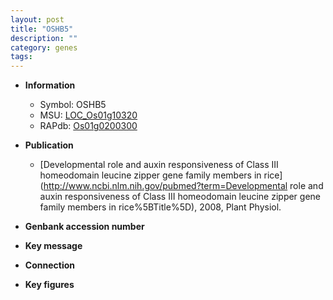 ```yaml
---
layout: post
title: "OSHB5"
description: ""
category: genes
tags: 
---
```


* **Information**  
    + Symbol: OSHB5  
    + MSU: [LOC_Os01g10320](http://rice.plantbiology.msu.edu/cgi-bin/ORF_infopage.cgi?orf=LOC_Os01g10320)  
    + RAPdb: [Os01g0200300](http://rapdb.dna.affrc.go.jp/viewer/gbrowse_details/irgsp1?name=Os01g0200300)  

* **Publication**  
    + [Developmental role and auxin responsiveness of Class III homeodomain leucine zipper gene family members in rice](http://www.ncbi.nlm.nih.gov/pubmed?term=Developmental role and auxin responsiveness of Class III homeodomain leucine zipper gene family members in rice%5BTitle%5D), 2008, Plant Physiol.

* **Genbank accession number**  

* **Key message**  

* **Connection**  

* **Key figures**  


